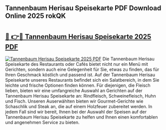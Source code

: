 ## Tannenbaum Herisau Speisekarte PDF Download Online 2025 rokQK

# <h2><a href="http://gc760we.nevu.top/?p=Tannenbaum+Herisau+Speisekarte">🔗 👉🔴 Tannenbaum Herisau Speisekarte 2025 PDF</a></h2>

[![Tannenbaum Herisau Speisekarte 2025 PDF](https://i.imgur.com/dBaPXMq.png)](http://gc760we.nevu.top/?p=Tannenbaum+Herisau+Speisekarte)
Die Tannenbaum Herisau Speisekarte des Restaurants oder Cafés bietet nicht nur ein Menü mit Gerichten, sondern auch eine Gelegenheit für Sie, etwas zu finden, das für Ihren Geschmack köstlich und passend ist. Auf der Tannenbaum Herisau Speisekarte unseres Restaurants befindet sich ein Salatbereich, in dem Sie leichte und frische Optionen finden können. Für diejenigen, die Fleisch lieben, bieten wir eine umfangreiche Auswahl an Gerichten auf der Tannenbaum Herisau Speisekarte an: Rindfleisch, Schweinefleisch, Huhn und Fisch. Unseren Auserwählten bieten wir Gourmet-Gerichte wie Schaschlik und Steak an, die auf einem Holzfeuer zubereitet werden. In jedem Fall sind wir bereit, Ihnen bei der Auswahl der Speisen auf der Tannenbaum Herisau Speisekarte zu helfen und Ihnen einen komfortablen und angenehmen Service zu bieten.
